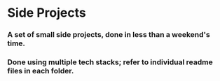 # Side Projects
### A set of small side projects, done in less than a weekend's time.
### Done using multiple tech stacks; refer to individual readme files in each folder.
